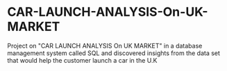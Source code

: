 # CAR-LAUNCH-ANALYSIS-On-UK-MARKET
Project on "CAR LAUNCH ANALYSIS On UK MARKET" in a database management system called SQL and discovered insights from the data set that would help the customer launch a car in the U.K
